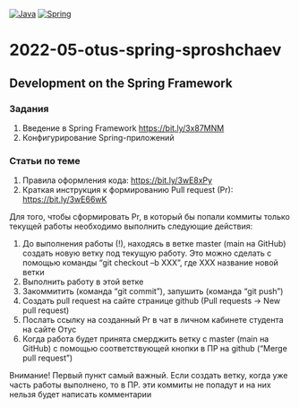 [![Java](https://img.shields.io/badge/Java-E43222??style=for-the-badge&logo=openjdk&logoColor=FFFFFF)](https://java.com/)
[![Spring](https://img.shields.io/badge/Spring-FFFFFF??style=for-the-badge&logo=Spring)](https://spring.io/)

# 2022-05-otus-spring-sproshchaev
Development on the Spring Framework
-----------------------------------
### Задания 
1. Введение в Spring Framework https://bit.ly/3x87MNM
2. Конфигурирование Spring-приложений

### Статьи по теме
1. Правила оформления кода: https://bit.ly/3wE8xPy
2. Краткая инструкция к формированию Pull request (Pr): https://bit.ly/3wE66wK

Для того, чтобы сформировать Pr, в который бы попали коммиты только текущей работы
необходимо выполнить следующие действия:
1) До выполнения работы (!), находясь в ветке master (main на GitHub) создать новую ветку
   под текущую работу. Это можно сделать с помощью команды “git checkout –b XXX”, где
   XXX название новой ветки
2) Выполнить работу в этой ветке
3) Закоммитить (команда “git commit”), запушить (команда “git push”)
4) Создать pull request на сайте странице github (Pull requests -> New pull request)
5) Послать ссылку на созданный Pr в чат в личном кабинете студента на сайте Отус
6) Когда работа будет принята смерджить ветку с master (main на GitHub) с помощью
   соответствующей кнопки в ПР на github (“Merge pull request”)
   
Внимание! Первый пункт самый важный. Если создать ветку, когда уже часть работы выполнено, то в ПР. эти коммиты 
не попадут и на них нельзя будет написать комментарии   



